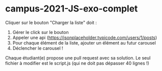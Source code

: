 # campus-2021-JS-exo-complet

Cliquer sur le bouton "Charger la liste" doit :
1. Gérer le click sur le bouton
2. Appeler une api (https://jsonplaceholder.typicode.com/users/1/posts)
3. Pour chaque élément de la liste, ajouter un élément au futur carousel
4. Déclencher le carousel !

Chaque étudiant(e) propose une pull request avec sa solution. Le seul fichier à modifier est le script.js (qui ne doit pas dépasser 40 lignes !)
